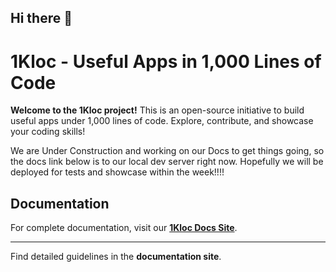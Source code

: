 ## Hi there 👋

<!--

**Here are some ideas to get you started:**

🙋‍♀️ A short introduction - what is your organization all about?
🌈 Contribution guidelines - how can the community get involved?
👩‍💻 Useful resources - where can the community find your docs? Is there anything else the community should know?
🍿 Fun facts - what does your team eat for breakfast?
🧙 Remember, you can do mighty things with the power of [Markdown](https://docs.github.com/github/writing-on-github/getting-started-with-writing-and-formatting-on-github/basic-writing-and-formatting-syntax)
## Contribute to the Project

1. Fork this repository.
2. Create your project under 1,000 lines of code.
3. Submit a pull request with your project.
-->
# 1Kloc - Useful Apps in 1,000 Lines of Code

**Welcome to the 1Kloc project!**
This is an open-source initiative to build useful apps under 1,000 lines of code.
Explore, contribute, and showcase your coding skills!

We are Under Construction and working on our Docs to get things going, so the docs link below is to our local dev server right now. Hopefully we will be deployed for tests and showcase within the week!!!!

## Documentation

For complete documentation, visit our **[1Kloc Docs Site](http://localhost:3000)**.

---



Find detailed guidelines in the **documentation site**.
